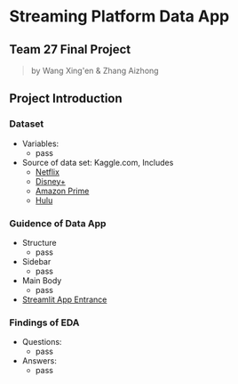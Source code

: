 # Streaming Platform Data App
## Team 27 Final Project

>by Wang Xing'en & Zhang Aizhong

## Project Introduction

### Dataset
- Variables:
  - pass
- Source of data set: Kaggle.com, Includes 
  - [Netflix]()
  - [Disney+]()
  - [Amazon Prime]()
  - [Hulu]()

  
### Guidence of Data App
- Structure
  - pass 
- Sidebar
  - pass
- Main Body
  - pass
- [Streamlit App Entrance]()

### Findings of EDA
- Questions:
  - pass
- Answers:
  - pass


 
